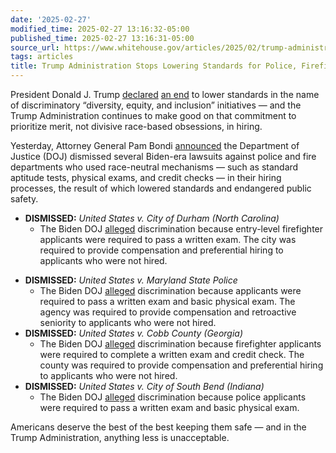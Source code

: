 ```yaml
---
date: '2025-02-27'
modified_time: 2025-02-27 13:16:32-05:00
published_time: 2025-02-27 13:16:31-05:00
source_url: https://www.whitehouse.gov/articles/2025/02/trump-administration-stops-lowering-standards-for-police-firefighters/
tags: articles
title: Trump Administration Stops Lowering Standards for Police, Firefighters
---
```

 
President Donald J. Trump
[declared](https://www.whitehouse.gov/presidential-actions/2025/01/ending-radical-and-wasteful-government-dei-programs-and-preferencing/)
[an
end](https://www.whitehouse.gov/presidential-actions/2025/01/ending-illegal-discrimination-and-restoring-merit-based-opportunity/)
to lower standards in the name of discriminatory “diversity, equity, and
inclusion” initiatives — and the Trump Administration continues to make
good on that commitment to prioritize merit, not divisive race-based
obsessions, in hiring.  
  
Yesterday, Attorney General Pam Bondi
[announced](https://www.justice.gov/opa/pr/attorney-general-pam-bondi-dismisses-dei-lawsuits-involving-police-officers-and-firefighters)
the Department of Justice (DOJ) dismissed several Biden-era lawsuits
against police and fire departments who used race-neutral mechanisms —
such as standard aptitude tests, physical exams, and credit checks — in
their hiring processes, the result of which lowered standards and
endangered public safety.

-   **DISMISSED:** *United States v. City of Durham (North Carolina)*
    -   The Biden DOJ
        [alleged](https://www.justice.gov/crt/case/united-states-v-durham-fire-department-mdnc)
        discrimination because entry-level firefighter applicants were
        required to pass a written exam. The city was required to
        provide compensation and preferential hiring to applicants who
        were not hired.

<!-- -->

-   **DISMISSED:** *United States v. Maryland State Police*
    -   The Biden DOJ
        [alleged](https://www.justice.gov/crt/case/united-states-v-maryland-department-state-police)
        discrimination because applicants were required to pass a
        written exam and basic physical exam. The agency was required to
        provide compensation and retroactive seniority to applicants who
        were not hired.
-   **DISMISSED:** *United States v. Cobb County (Georgia)*
    -   The Biden DOJ
        [alleged](https://www.justice.gov/archives/opa/pr/justice-department-secures-agreement-cobb-county-georgia-resolve-allegations-race)
        discrimination because firefighter applicants were required to
        complete a written exam and credit check. The county was
        required to provide compensation and preferential hiring to
        applicants who were not hired.
-   **DISMISSED:** *United States v. City of South Bend (Indiana)*
    -   The Biden DOJ
        [alleged](https://www.justice.gov/archives/opa/pr/justice-department-sues-south-bend-indiana-discriminating-against-black-and-female-police)
        discrimination because police applicants were required to pass a
        written exam and basic physical exam.

Americans deserve the best of the best keeping them safe — and in the
Trump Administration, anything less is unacceptable.
